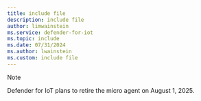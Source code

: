 ```yaml
---
title: include file
description: include file
author: limwainstein
ms.service: defender-for-iot
ms.topic: include
ms.date: 07/31/2024
ms.author: lwainstein
ms.custom: include file
---
```


> [!NOTE]
> Defender for IoT plans to retire the micro agent on August 1, 2025. 
>